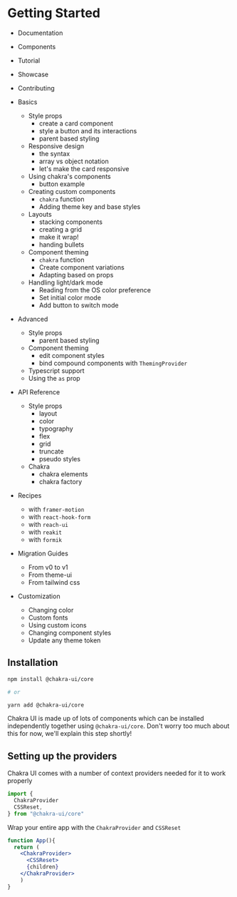 # Getting Started

- Documentation
- Components
- Tutorial
- Showcase
- Contributing

- Basics

  - Style props
    - create a card component
    - style a button and its interactions
    - parent based styling
  - Responsive design
    - the syntax
    - array vs object notation
    - let's make the card responsive
  - Using chakra's components
    - button example
  - Creating custom components
    - `chakra` function
    - Adding theme key and base styles
  - Layouts
    - stacking components
    - creating a grid
    - make it wrap!
    - handing bullets
  - Component theming
    - `chakra` function
    - Create component variations
    - Adapting based on props
  - Handling light/dark mode
    - Reading from the OS color preference
    - Set initial color mode
    - Add button to switch mode

- Advanced

  - Style props
    - parent based styling
  - Component theming
    - edit component styles
    - bind compound components with `ThemingProvider`
  - Typescript support
  - Using the `as` prop

- API Reference

  - Style props
    - layout
    - color
    - typography
    - flex
    - grid
    - truncate
    - pseudo styles
  - Chakra
    - chakra elements
    - chakra factory

- Recipes

  - with `framer-motion`
  - with `react-hook-form`
  - with `reach-ui`
  - with `reakit`
  - with `formik`

- Migration Guides

  - From v0 to v1
  - From theme-ui
  - From tailwind css

- Customization
  - Changing color
  - Custom fonts
  - Using custom icons
  - Changing component styles
  - Update any theme token

## Installation

```bash
npm install @chakra-ui/core

# or

yarn add @chakra-ui/core
```

Chakra UI is made up of lots of components which can be installed independently
together using `@chakra-ui/core`. Don't worry too much about this for now, we'll
explain this step shortly!

## Setting up the providers

Chakra UI comes with a number of context providers needed for it to work
properly

```jsx
import {
  ChakraProvider
  CSSReset,
} from "@chakra-ui/core"
```

Wrap your entire app with the `ChakraProvider` and `CSSReset`

```jsx
function App(){
  return (
    <ChakraProvider>
      <CSSReset>
      {children}
    </ChakraProvider>
    )
}
```
